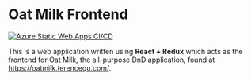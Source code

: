 # Oat Milk Frontend
[![Azure Static Web Apps CI/CD](https://github.com/terencequ/oat-milk-frontend-react/actions/workflows/azure-static-web-apps-nice-mushroom-005d07700.yml/badge.svg)](https://github.com/terencequ/oat-milk-frontend-react/actions/workflows/azure-static-web-apps-nice-mushroom-005d07700.yml)

This is a web application written using **React + Redux** which acts as the frontend for 
Oat Milk, the all-purpose DnD application, found at https://oatmilk.terencequ.com/.